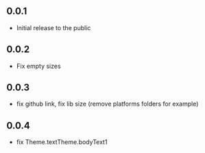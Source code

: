 ## 0.0.1

* Initial release to the public

## 0.0.2

* Fix empty sizes

## 0.0.3

* fix github link, fix lib size (remove platforms folders for example)

## 0.0.4

* fix Theme.textTheme.bodyText1
